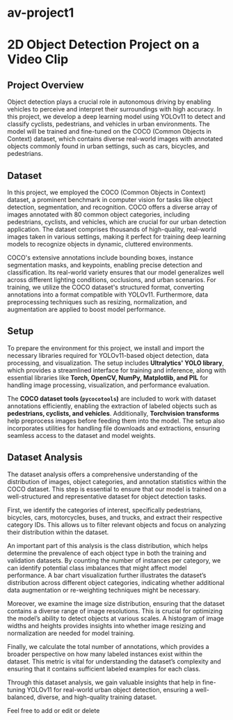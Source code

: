 # av-project1

# **2D Object Detection Project on a Video Clip**

## **Project Overview**
Object detection plays a crucial role in autonomous driving by enabling vehicles to perceive and interpret their surroundings with high accuracy. In this project, we develop a deep learning model using YOLOv11 to detect and classify cyclists, pedestrians, and vehicles in urban environments. The model will be trained and fine-tuned on the COCO (Common Objects in Context) dataset, which contains diverse real-world images with annotated objects commonly found in urban settings, such as cars, bicycles, and pedestrians.


## **Dataset**
In this project, we employed the COCO (Common Objects in Context) dataset, a prominent benchmark in computer vision for tasks like object detection, segmentation, and recognition. COCO offers a diverse array of images annotated with 80 common object categories, including pedestrians, cyclists, and vehicles, which are crucial for our urban detection application. The dataset comprises thousands of high-quality, real-world images taken in various settings, making it perfect for training deep learning models to recognize objects in dynamic, cluttered environments.

COCO's extensive annotations include bounding boxes, instance segmentation masks, and keypoints, enabling precise detection and classification. Its real-world variety ensures that our model generalizes well across different lighting conditions, occlusions, and urban scenarios. For training, we utilize the COCO dataset's structured format, converting annotations into a format compatible with YOLOv11. Furthermore, data preprocessing techniques such as resizing, normalization, and augmentation are applied to boost model performance.

## **Setup**  

To prepare the environment for this project, we install and import the necessary libraries required for YOLOv11-based object detection, data processing, and visualization. The setup includes **Ultralytics' YOLO library**, which provides a streamlined interface for training and inference, along with essential libraries like **Torch, OpenCV, NumPy, Matplotlib, and PIL** for handling image processing, visualization, and performance evaluation.  

The **COCO dataset tools (`pycocotools`)** are included to work with dataset annotations efficiently, enabling the extraction of labeled objects such as **pedestrians, cyclists, and vehicles**. Additionally, **Torchvision transforms** help preprocess images before feeding them into the model. The setup also incorporates utilities for handling file downloads and extractions, ensuring seamless access to the dataset and model weights.  

## **Dataset Analysis**  

The dataset analysis offers a comprehensive understanding of the distribution of images, object categories, and annotation statistics within the COCO dataset. This step is essential to ensure that our model is trained on a well-structured and representative dataset for object detection tasks.  

First, we identify the categories of interest, specifically pedestrians, bicycles, cars, motorcycles, buses, and trucks, and extract their respective category IDs. This allows us to filter relevant objects and focus on analyzing their distribution within the dataset.  

An important part of this analysis is the class distribution, which helps determine the prevalence of each object type in both the training and validation datasets. By counting the number of instances per category, we can identify potential class imbalances that might affect model performance. A bar chart visualization further illustrates the dataset’s distribution across different object categories, indicating whether additional data augmentation or re-weighting techniques might be necessary.  

Moreover, we examine the image size distribution, ensuring that the dataset contains a diverse range of image resolutions. This is crucial for optimizing the model’s ability to detect objects at various scales. A histogram of image widths and heights provides insights into whether image resizing and normalization are needed for model training.  

Finally, we calculate the total number of annotations, which provides a broader perspective on how many labeled instances exist within the dataset. This metric is vital for understanding the dataset’s complexity and ensuring that it contains sufficient labeled examples for each class.  

Through this dataset analysis, we gain valuable insights that help in fine-tuning YOLOv11 for real-world urban object detection, ensuring a well-balanced, diverse, and high-quality training dataset.


Feel free to add or edit or delete
